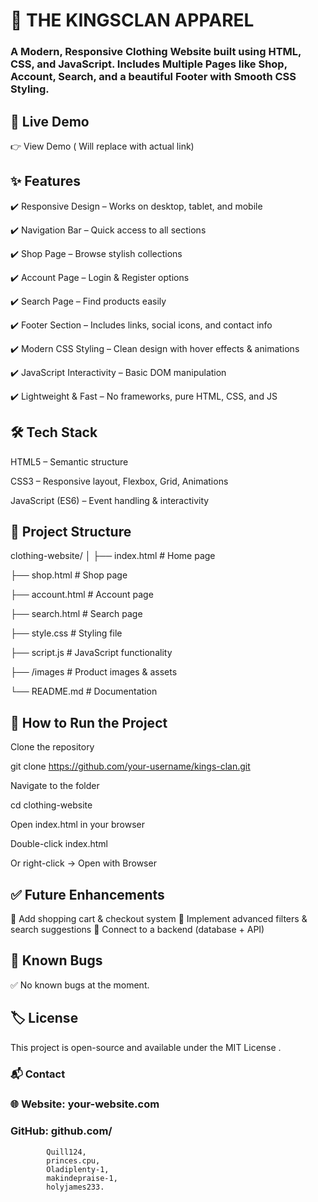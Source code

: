 
# 👗 THE KINGSCLAN APPAREL

### A Modern, Responsive Clothing Website built using HTML, CSS, and JavaScript. Includes Multiple Pages like Shop, Account, Search, and a beautiful Footer with Smooth CSS Styling.

## 🔗 Live Demo

👉 View Demo
 ( Will replace with actual link)

## ✨ Features

✔️ Responsive Design – Works on desktop, tablet, and mobile

✔️ Navigation Bar – Quick access to all sections
 
✔️ Shop Page – Browse stylish collections

✔️ Account Page – Login & Register options

✔️ Search Page – Find products easily

✔️ Footer Section – Includes links, social icons, and contact info

✔️ Modern CSS Styling – Clean design with hover effects & animations

✔️ JavaScript Interactivity – Basic DOM manipulation

✔️ Lightweight & Fast – No frameworks, pure HTML, CSS, and JS

## 🛠️ Tech Stack

HTML5 – Semantic structure

CSS3 – Responsive layout, Flexbox, Grid, Animations

JavaScript (ES6) – Event handling & interactivity

## 📂 Project Structure
clothing-website/
│
├── index.html           # Home page

├── shop.html            # Shop page

├── account.html         # Account page

├── search.html          # Search page

├── style.css            # Styling file

├── script.js            # JavaScript functionality

├── /images              # Product images & assets

└── README.md            # Documentation

## 🚀 How to Run the Project

Clone the repository

git clone https://github.com/your-username/kings-clan.git


Navigate to the folder

cd clothing-website


Open index.html in your browser

Double-click index.html

Or right-click → Open with Browser


## ✅ Future Enhancements

🔹 Add shopping cart & checkout system
🔹 Implement advanced filters & search suggestions
🔹 Connect to a backend (database + API)


## 🐞 Known Bugs

✅ No known bugs at the moment.

## 🏷️ License

This project is open-source and available under the MIT License
.

### 📬 Contact

### 🌐 Website: your-website.com


###  GitHub: github.com/
            Quill124,
            princes.cpu,
            Oladiplenty-1,
            makindepraise-1,
            holyjames233.



